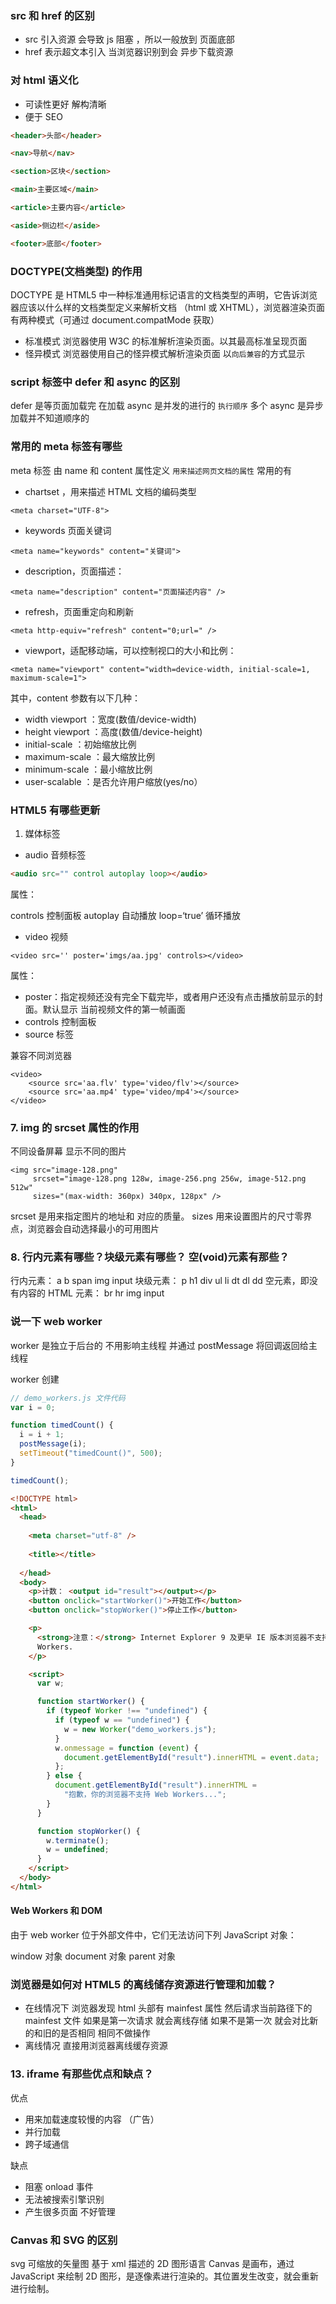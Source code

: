### src 和 href 的区别

- src 引入资源 会导致 js 阻塞 ，所以一般放到 页面底部
- href 表示超文本引入 当浏览器识别到会 异步下载资源

### 对 html 语义化

- 可读性更好 解构清晰
- 便于 SEO

```html
<header>头部</header>

<nav>导航</nav>

<section>区块</section>

<main>主要区域</main>

<article>主要内容</article>

<aside>侧边栏</aside>

<footer>底部</footer>
```

### DOCTYPE(⽂档类型) 的作⽤

DOCTYPE 是 HTML5 中一种标准通用标记语言的文档类型的声明，它告诉浏览器应该以什么样的文档类型定义来解析文档 （html 或 XHTML），浏览器渲染页面有两种模式（可通过 document.compatMode 获取）

- 标准模式 浏览器使用 W3C 的标准解析渲染页面。以其最高标准呈现页面
- 怪异模式 浏览器使用自己的怪异模式解析渲染页面 以`向后兼容`的方式显示

### script 标签中 defer 和 async 的区别

defer 是等页面加载完 在加载 async 是并发的进行的 `执行顺序` 多个 async 是异步加载并不知道顺序的

### 常用的 meta 标签有哪些

meta 标签 由 name 和 content 属性定义 `用来描述网页文档的属性`
常用的有

- chartset ，用来描述 HTML 文档的编码类型

```
<meta charset="UTF-8">
```

- keywords 页面关键词

```
<meta name="keywords" content="关键词">
```

- description，页面描述：

```
<meta name="description" content="页面描述内容" />
```

- refresh，页面重定向和刷新

```
<meta http-equiv="refresh" content="0;url=" />
```

- viewport，适配移动端，可以控制视口的大小和比例：

```
<meta name="viewport" content="width=device-width, initial-scale=1, maximum-scale=1">
```

其中，content 参数有以下几种：

- width viewport ：宽度(数值/device-width)
- height viewport ：高度(数值/device-height)
- initial-scale ：初始缩放比例
- maximum-scale ：最大缩放比例
- minimum-scale ：最小缩放比例
- user-scalable ：是否允许用户缩放(yes/no）

### HTML5 有哪些更新

1. 媒体标签

- audio 音频标签

```html
<audio src="" control autoplay loop></audio>
```

属性：

controls 控制面板
autoplay 自动播放
loop=‘true’ 循环播放

- video 视频

```
<video src='' poster='imgs/aa.jpg' controls></video>
```

属性：

- poster：指定视频还没有完全下载完毕，或者用户还没有点击播放前显示的封面。默认显示 当前视频文件的第一帧画面
- controls 控制面板
- source 标签

兼容不同浏览器

```
<video>
    <source src='aa.flv' type='video/flv'></source>
    <source src='aa.mp4' type='video/mp4'></source>
</video>
```

### 7. img 的 srcset 属性的作⽤

不同设备屏幕 显示不同的图片

```
<img src="image-128.png"
     srcset="image-128.png 128w, image-256.png 256w, image-512.png 512w"
     sizes="(max-width: 360px) 340px, 128px" />
```

srcset 是用来指定图片的地址和 对应的质量。 sizes 用来设置图片的尺寸零界点，浏览器会自动选择最小的可用图片

### 8. 行内元素有哪些？块级元素有哪些？ 空(void)元素有那些？

行内元素： a b span img input
块级元素： p h1 div ul li dt dl dd
空元素，即没有内容的 HTML 元素： br hr img input

### 说一下 web worker

worker 是独立于后台的 不用影响主线程 并通过 postMessage 将回调返回给主线程

worker 创建

```js
// demo_workers.js 文件代码
var i = 0;

function timedCount() {
  i = i + 1;
  postMessage(i);
  setTimeout("timedCount()", 500);
}

timedCount();
```

```html
<!DOCTYPE html>
<html>
  <head>
     
    <meta charset="utf-8" />
     
    <title></title>
     
  </head>
  <body>
    <p>计数： <output id="result"></output></p>
    <button onclick="startWorker()">开始工作</button>
    <button onclick="stopWorker()">停止工作</button>

    <p>
      <strong>注意：</strong> Internet Explorer 9 及更早 IE 版本浏览器不支持 Web
      Workers.
    </p>

    <script>
      var w;

      function startWorker() {
        if (typeof Worker !== "undefined") {
          if (typeof w == "undefined") {
            w = new Worker("demo_workers.js");
          }
          w.onmessage = function (event) {
            document.getElementById("result").innerHTML = event.data;
          };
        } else {
          document.getElementById("result").innerHTML =
            "抱歉，你的浏览器不支持 Web Workers...";
        }
      }

      function stopWorker() {
        w.terminate();
        w = undefined;
      }
    </script>
  </body>
</html>
```

#### Web Workers 和 DOM

由于 web worker 位于外部文件中，它们无法访问下列 JavaScript 对象：

window 对象
document 对象
parent 对象

### 浏览器是如何对 HTML5 的离线储存资源进行管理和加载？

- 在线情况下 浏览器发现 html 头部有 mainfest 属性 然后请求当前路径下的 mainfest 文件 如果是第一次请求 就会离线存储 如果不是第一次 就会对比新的和旧的是否相同 相同不做操作
- 离线情况 直接用浏览器离线缓存资源

### 13. iframe 有那些优点和缺点？

优点

- 用来加载速度较慢的内容 （广告）
- 并行加载
- 跨子域通信

缺点

- 阻塞 onload 事件
- 无法被搜索引擎识别
- 产生很多页面 不好管理

### Canvas 和 SVG 的区别

svg 可缩放的矢量图 基于 xml 描述的 2D 图形语言
Canvas 是画布，通过 JavaScript 来绘制 2D 图形，是逐像素进行渲染的。其位置发生改变，就会重新进行绘制。
